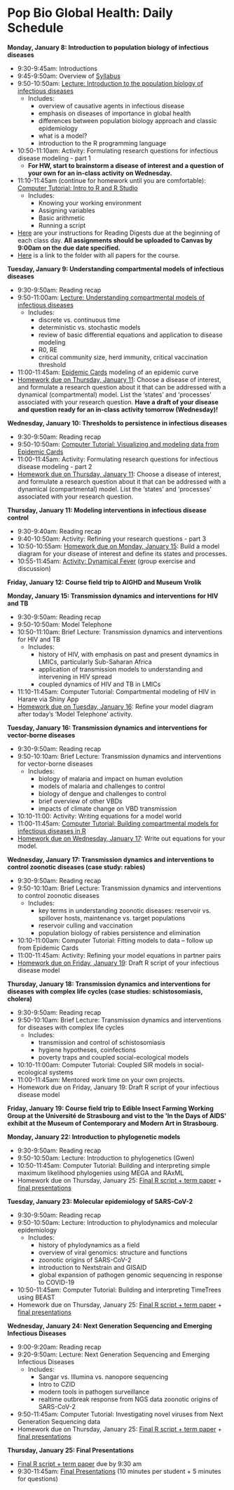 # Pop Bio Global Health: Daily Schedule

**Monday, January 8: Introduction to population biology of infectious diseases**


* 9:30-9:45am: Introductions 
* 9:45-9:50am: Overview of [Syllabus](https://github.com/brooklabteam/BIOS27816-pop-bio-global-health/blob/main/course-info/Syllabus-PopBio-ID-GlobalHealth-Jan2024.pdf)
* 9:50-10:50am: [Lecture: Introduction to the population biology of infectious diseases](https://github.com/brooklabteam/BIOS27816-pop-bio-global-health/blob/main/pdf-lectures/IntroPopBioGlobalHealth.pdf)
  * Includes:
      * overview of causative agents in infectious disease
      * emphasis on diseases of importance in global health
      * differences between population biology approach and classic epidemiology
      * what is a model?
      * introduction to the R programming language
* 10:50-11:10am: Activity: Formulating research questions for infectious disease modeling - part 1
  * **For HW, start to brainstorm a disease of interest and a question of your own for an in-class activity on Wednesday.**
* 11:10-11:45am (continue for homework until you are comfortable): [Computer Tutorial:  Intro to R and R Studio](https://github.com/brooklabteam/BIOS27816-pop-bio-global-health/blob/main/tutorials/Intro-R.zip)
  * Includes:
      * Knowing your working environment
      * Assigning variables
      * Basic arithmetic
      * Running a script
* [Here](https://github.com/brooklabteam/BIOS27816-pop-bio-global-health/blob/main/assignment-templates/Reading-Digest-Template.pdf) are your instructions for Reading Digests due at the beginning of each class day. **All assignments should be uploaded to Canvas by 9:00am on the due date specified.**
* [Here](https://github.com/brooklabteam/BIOS27816-pop-bio-global-health/tree/main/papers) is a link to the folder with all papers for the course.
  

**Tuesday, January 9: Understanding compartmental models of infectious diseases**
* 9:30-9:50am: Reading recap
* 9:50-11:00am: [Lecture: Understanding compartmental models of infectious diseases](https://github.com/brooklabteam/BIOS27816-pop-bio-global-health/blob/main/pdf-lectures/Intro_CompartmentalModels.pdf)
  * Includes:
    * discrete vs. continuous time
    * deterministic vs. stochastic models
    * review of basic differential equations and application to disease modeling
    * R0, RE
    * critical community size, herd immunity, critical vaccination threshold
* 11:00-11:45am: [Epidemic Cards](https://github.com/brooklabteam/BIOS27816-pop-bio-global-health/blob/main/activities/Epidemic_Cards_Activity/Directions-Epidemic_Card-Game.pdf) modeling of an epidemic curve
* [Homework due on Thursday, January 11](https://github.com/brooklabteam/BIOS27816-pop-bio-global-health/blob/main/assignment-templates/HW-Jan11-Disease-Q-States-Processes.pdf): Choose a disease of interest, and formulate a research question about it that can be addressed with a dynamical (compartmental) model. List the ‘states’ and ‘processes’ associated with your research question. **Have a draft of your disease and question ready for an in-class activity tomorrow (Wednesday)!**

**Wednesday, January 10: Thresholds to persistence in infectious diseases**

* 9:30-9:50am: Reading recap
* 9:50-10:50am: [Computer Tutorial: Visualizing and modeling data from Epidemic Cards](https://github.com/brooklabteam/BIOS27816-pop-bio-global-health/blob/main/activities/Epidemic_Cards_Activity/Epidemic_Cards_Modeling.zip)
* 11:00-11:45am: Activity: Formulating research questions for infectious disease modeling - part 2
* [Homework due on Thursday, January 11](https://github.com/brooklabteam/BIOS27816-pop-bio-global-health/blob/main/assignment-templates/HW-Jan11-Disease-Q-States-Processes.pdf): Choose a disease of interest, and formulate a research question about it that can be addressed with a dynamical (compartmental) model. List the ‘states’ and ‘processes’ associated with your research question.


**Thursday, January 11: Modeling interventions in infectious disease control**

* 9:30-9:40am: Reading recap
* 9:40-10:50am: Activity: Refining your research questions - part 3
* 10:50-10:55am: [Homework due on Monday, January 15](https://github.com/brooklabteam/BIOS27816-pop-bio-global-health/blob/main/assignment-templates/HW-Jan15-Model-Diagram.pdf): Build a model diagram for your disease of interest and define its states and processes.
* 10:55-11:45am: [Activity: Dynamical Fever](https://github.com/brooklabteam/BIOS27816-pop-bio-global-health/blob/main/activities/Dynamical_Fever/Dynamical_Fever_Download.zip) (group exercise and discussion)

**Friday, January 12: Course field trip to AIGHD and Museum Vrolik**

**Monday, January 15: Transmission dynamics and interventions for HIV and TB**

* 9:30-9:50am: Reading recap
* 9:50-10:50am: Model Telephone
* 10:50-11:10am:  Brief Lecture: Transmission dynamics and interventions for HIV and TB
	* Includes:
	    * history of HIV, with emphasis on past and present dynamics in LMICs, particularly Sub-Saharan Africa
	    * application of transmission models to understanding and intervening in HIV spread
	    * coupled dynamics of HIV and TB in LMICs
* 11:10-11:45am: Computer Tutorial: Compartmental modeling of HIV in Harare via Shiny App
* [Homework due on Tuesday, January 16](https://github.com/brooklabteam/BIOS27816-pop-bio-global-health/blob/main/assignment-templates/HW-Jan16-Updated-Model-Diagram.pdf): Refine your model diagram after today’s ‘Model Telephone’ activity.


**Tuesday, January 16: Transmission dynamics and interventions for vector-borne diseases**

* 9:30-9:50am: Reading recap
* 9:50-10:10am:  Brief Lecture: Transmission dynamics and interventions for vector-borne diseases
	* Includes:
	    * biology of malaria and impact on human evolution
	    * models of malaria and challenges to control
	    * biology of dengue and challenges to control
	    * brief overview of other VBDs
	    * impacts of climate change on VBD transmission
* 10:10-11:00: Activity: Writing equations for a model world
* 11:00-11:45am: 
[Computer Tutorial: Building compartmental models for infectious diseases in R](https://github.com/brooklabteam/BIOS27816-pop-bio-global-health/blob/main/tutorials/CompartmentalModels.zip)
* [Homework due on Wednesday, January 17](https://github.com/brooklabteam/BIOS27816-pop-bio-global-health/blob/main/assignment-templates/HW-Jan17-Model-Equations.pdf): Write out equations for your model.


**Wednesday, January 17: Transmission dynamics and interventions to control zoonotic diseases (case study: rabies)**

* 9:30-9:50am: Reading recap
* 9:50-10:10am:  Brief Lecture: Transmission dynamics and interventions to control zoonotic diseases
	* Includes:
	  * key terms in understanding zoonotic diseases: reservoir vs. spillover hosts, maintenance vs. target populations 
	  * reservoir culling and vaccination 
	  * population biology of rabies persistence and elimination
* 10:10-11:00am: Computer Tutorial: Fitting models to data – follow up from Epidemic Cards
* 11:00-11:45am: Activity: Refining your model equations in partner pairs
* [Homework due on Friday, January 19](https://github.com/brooklabteam/BIOS27816-pop-bio-global-health/blob/main/assignment-templates/HW-Jan19-Draft-R-Script.pdf): Draft R script of your infectious disease model


**Thursday, January 18: Transmission dynamics and interventions for diseases with complex life cycles (case studies: schistosomiasis, cholera)**

* 9:30-9:50am: Reading recap
* 9:50-10:10am:  Brief Lecture: Transmission dynamics and interventions for diseases with complex life cycles
	* Includes:
	  * transmission and control of schistosomiasis
	  * hygiene hypotheses, coinfections
	  * poverty traps and coupled social-ecological models
* 10:10-11:00am: Computer Tutorial: Coupled SIR models in social-ecological systems
* 11:00-11:45am: Mentored work time on your own projects.
* Homework due on Friday, January 19: Draft R script of your infectious disease model

**Friday, January 19: Course field trip to Edible Insect Farming Working Group at the Université de Strasbourg and vist to the 'In the Days of AIDS' exhibit at the Museum of Contemporary and Modern Art in Strasbourg.**


**Monday, January 22: Introduction to phylogenetic models**

* 9:30-9:50am: Reading recap
* 9:50-10:50am:  Lecture: Introduction to phylogenetics (Gwen)
* 10:50-11:45am: Computer Tutorial: Building and interpreting simple maximum likelihood phylogenies using MEGA and RAxML
* Homework due on Thursday, January 25: [Final R script + term paper](https://github.com/brooklabteam/BIOS27816-pop-bio-global-health/blob/main/assignment-templates/Final-Paper-Model.pdf) + [final presentations](https://github.com/brooklabteam/BIOS27816-pop-bio-global-health/blob/main/assignment-templates/Final-Presentation.pdf)


**Tuesday, January 23: Molecular epidemiology of SARS-CoV-2**

* 9:30-9:50am: Reading recap
* 9:50-10:50am:  Lecture: Introduction to phylodynamics and molecular epidemiology 
	* Includes:
	  * history of phylodynamics as a field
	  * overview of viral genomics: structure and functions
	  * zoonotic origins of SARS-CoV-2
	  * introduction to Nextstrain and GISAID
	  * global expansion of pathogen genomic sequencing in response to COVID-19
* 10:50-11:45am: Computer Tutorial: Building and interpreting TimeTrees using BEAST
* Homework due on Thursday, January 25: [Final R script + term paper](https://github.com/brooklabteam/BIOS27816-pop-bio-global-health/blob/main/assignment-templates/Final-Paper-Model.pdf) + [final presentations](https://github.com/brooklabteam/BIOS27816-pop-bio-global-health/blob/main/assignment-templates/Final-Presentation.pdf)


**Wednesday, January 24: Next Generation Sequencing and Emerging Infectious Diseases**

* 9:00-9:20am: Reading recap
* 9:20-9:50am:  Lecture: Next Generation Sequencing and Emerging Infectious Diseases
	* Includes:
	  * Sangar vs. Illumina vs. nanopore sequencing
	  * Intro to CZID
	  * modern tools in pathogen surveillance
	  * realtime outbreak response from NGS data
zoonotic origins of SARS-CoV-2
* 9:50-11:45am: Computer Tutorial: Investigating novel viruses from Next Generation Sequencing data
* Homework due on Thursday, January 25: [Final R script + term paper](https://github.com/brooklabteam/BIOS27816-pop-bio-global-health/blob/main/assignment-templates/Final-Paper-Model.pdf) + [final presentations](https://github.com/brooklabteam/BIOS27816-pop-bio-global-health/blob/main/assignment-templates/Final-Presentation.pdf)

**Thursday, January 25: Final Presentations**

*  [Final R script + term paper](https://github.com/brooklabteam/BIOS27816-pop-bio-global-health/blob/main/assignment-templates/Final-Paper-Model.pdf) due by 9:30 am
* 9:30-11:45am: [Final Presentations](https://github.com/brooklabteam/BIOS27816-pop-bio-global-health/blob/main/assignment-templates/Final-Presentation.pdf) (10 minutes per student + 5 minutes for questions) 

